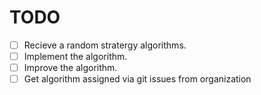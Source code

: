 # TODO
 - [ ] Recieve a random stratergy algorithms.
 - [ ] Implement the algorithm.
 - [ ] Improve the algorithm.
 - [ ] Get algorithm assigned via git issues from organization
